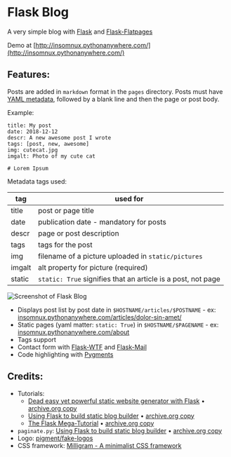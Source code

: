 # Flask Blog

A very simple blog with [Flask](http://flask.pocoo.org/) and [Flask-Flatpages](https://flask-flatpages.readthedocs.io/)

Demo at [http://insomnux.pythonanywhere.com/](http://insomnux.pythonanywhere.com/)

## Features:

Posts are added in `markdown` format in the `pages` directory. Posts must have [YAML metadata](http://www.yaml.org/), followed by a blank line and then the page or post body.

Example:

```
title: My post
date: 2018-12-12
descr: A new awesome post I wrote
tags: [post, new, awesome]
img: cutecat.jpg
imgalt: Photo of my cute cat

# Lorem Ipsum
```

Metadata tags used:

|  tag   | used for                                           |
|--------|--------------------------------------------------------------|
| title  | post or page title                                           |
| date   | publication date - mandatory for posts                       |
| descr  | page or post description                                     |
| tags   | tags for the post                                            |
| img    | filename of a picture uploaded in `static/pictures`          |
| imgalt | alt property for picture (required)                          |
| static | `static: True` signifies that an article is a post, not page |


![Screenshot of Flask Blog](./screenshot.png)

+ Displays post list by post date in `$HOSTNAME/articles/$POSTNAME` - ex: [insomnux.pythonanywhere.com/articles/dolor-sin-amet/](http://insomnux.pythonanywhere.com/articles/dolor-sin-amet/)
+ Static pages (yaml matter: `static: True`) in `$HOSTNAME/$PAGENAME` - ex: [insomnux.pythonanywhere.com/about](http://insomnux.pythonanywhere.com/about/)
+ Tags support
+ Contact form with [Flask-WTF](https://flask-wtf.readthedocs.io/en/stable/) and [Flask-Mail](https://pythonhosted.org/Flask-Mail/)
+ Code highlighting with [Pygments](http://pygments.org/)

## Credits:

- Tutorials: 
  + [Dead easy yet powerful static website generator with Flask](https://nicolas.perriault.net/code/2012/dead-easy-yet-powerful-static-website-generator-with-flask/) • [archive.org copy](https://web.archive.org/web/20190222172546/https://nicolas.perriault.net/code/2012/dead-easy-yet-powerful-static-website-generator-with-flask/)
  + [Using Flask to build static blog builder](http://ju.outofmemory.cn/entry/152919) • [archive.org copy](https://web.archive.org/web/20180809050908/http://ju.outofmemory.cn/entry/152919)
  + [The Flask Mega-Tutorial](https://blog.miguelgrinberg.com/post/the-flask-mega-tutorial-part-i-hello-world) • [archive.org copy](https://web.archive.org/web/20200223231125/https://blog.miguelgrinberg.com/post/the-flask-mega-tutorial-part-i-hello-world)
- `paginate.py`: [Using Flask to build static blog builder](http://ju.outofmemory.cn/entry/152919) • [archive.org copy](https://web.archive.org/web/20180809050908/http://ju.outofmemory.cn/entry/152919)
- Logo: [pigment/fake-logos](https://github.com/pigment/fake-logos)
- CSS framework: [Milligram - A minimalist CSS framework](https://milligram.io/)
